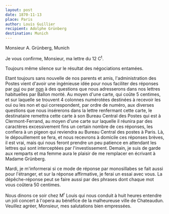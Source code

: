 ```yaml
---
layout: post
date: 1870-11-13
place: Paris
author: Louis Guillier
recipient: Adolphe Grünberg
destination: Munich
---
```


Monsieur A. Grünberg, Munich


Je vous confirme, Monsieur, ma lettre du 12 C<sup>t</sup>.


Toujours même silence sur le résultat des négociations entamées.

Etant toujours sans nouvelle de nos parents et amis, l'administration des
Postes vient d'avoir une ingénieuse idée pour nous faciliter des réponses par
<ins class="straight">oui</ins> ou par <ins class="straight">non</ins> à des
questions que nous adresserons dans nos lettres habituelles par Ballon monté.
Au moyen d'une carte, qui coûte 5 centimes, et sur laquelle se trouvent
4 colonnes numérotées destinées à recevoir les oui ou les non et qui
correspondent, par ordre de numéro, aux diverses questions que nous insérerons
dans la lettre renfermant cette carte, le destinataire remettra cette carte
à son Bureau Central des Postes qui est à Clermont-Ferrand, au moyen d'une
carte sur laquelle il réunira par des caractères excessivement fins un certain
nombre de ces réponses, les confiera à un pigeon qui reviendra au Bureau
Central des postes à Paris. Là, le dépouillement se fera, et nous recevrons
à domicile ces réponses brèves, il est vrai, mais qui nous feront prendre un
peu patience en attendant les lettres qui sont interceptées par
l'investissement. Demain, je suis de garde aux remparts et ma femme aura le
plaisir de me remplacer en écrivant à Madame Grünberg.

Mardi, je m'informerai si ce mode de réponse par monosillabes se fait aussi
pour l'étranger, et sur la réponse affirmative, je ferai un essai avec vous. La
dépêche-réponse peut se faire aussi par des phrases dont chaque mot vous
coûtera 50 centimes.

Nous dinons ce soir chez M<sup>r</sup> Louis qui nous conduit à huit heures entendre un
joli concert à l'opera au bénéfice de la malheureuse ville de Chateaudun.
Veuillez agréer, Monsieur, mes salutations bien empressées.
